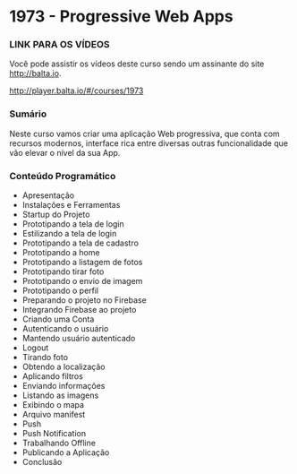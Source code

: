 # 1973 - Progressive Web Apps

### LINK PARA OS VÍDEOS
Você pode assistir os vídeos deste curso sendo um assinante do site http://balta.io.

http://player.balta.io/#/courses/1973

### Sumário
Neste curso vamos criar uma aplicação Web progressiva, que conta com recursos modernos, interface rica entre diversas outras funcionalidade que vão elevar o nível da sua App.

### Conteúdo Programático
* Apresentação
* Instalações e Ferramentas
* Startup do Projeto
* Prototipando a tela de login
* Estilizando a tela de login
* Prototipando a tela de cadastro
* Prototipando a home
* Prototipando a listagem de fotos
* Prototipando tirar foto
* Prototipando o envio de imagem
* Prototipando o perfil
* Preparando o projeto no Firebase
* Integrando Firebase ao projeto
* Criando uma Conta
* Autenticando o usuário
* Mantendo usuário autenticado
* Logout
* Tirando foto
* Obtendo a localização
* Aplicando filtros
* Enviando informações
* Listando as imagens
* Exibindo o mapa
* Arquivo manifest
* Push
* Push Notification
* Trabalhando Offline
* Publicando a Aplicação
* Conclusão
